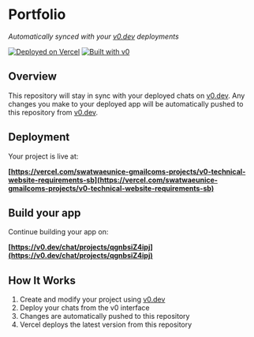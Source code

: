 # Portfolio

*Automatically synced with your [v0.dev](https://v0.dev) deployments*

[![Deployed on Vercel](https://img.shields.io/badge/Deployed%20on-Vercel-black?style=for-the-badge&logo=vercel)](https://vercel.com/swatwaeunice-gmailcoms-projects/v0-technical-website-requirements-sb)
[![Built with v0](https://img.shields.io/badge/Built%20with-v0.dev-black?style=for-the-badge)](https://v0.dev/chat/projects/qgnbsiZ4ipj)

## Overview

This repository will stay in sync with your deployed chats on [v0.dev](https://v0.dev).
Any changes you make to your deployed app will be automatically pushed to this repository from [v0.dev](https://v0.dev).

## Deployment

Your project is live at:

**[https://vercel.com/swatwaeunice-gmailcoms-projects/v0-technical-website-requirements-sb](https://vercel.com/swatwaeunice-gmailcoms-projects/v0-technical-website-requirements-sb)**

## Build your app

Continue building your app on:

**[https://v0.dev/chat/projects/qgnbsiZ4ipj](https://v0.dev/chat/projects/qgnbsiZ4ipj)**

## How It Works

1. Create and modify your project using [v0.dev](https://v0.dev)
2. Deploy your chats from the v0 interface
3. Changes are automatically pushed to this repository
4. Vercel deploys the latest version from this repository